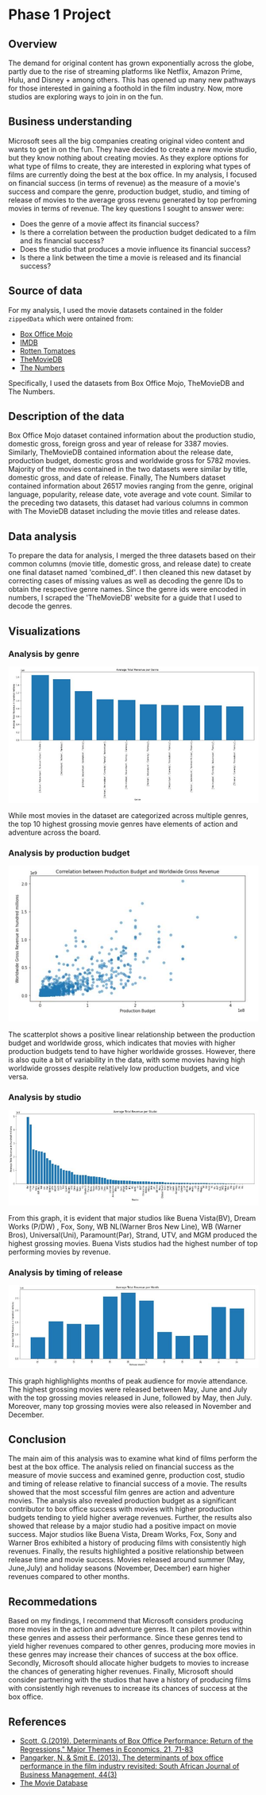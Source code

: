 # Phase 1 Project
## Overview

The demand for original content has grown exponentially across the globe, partly due to the rise of streaming platforms like Netflix, Amazon Prime, Hulu, and Disney + among others. This has opened up many new pathways for those interested in gaining a foothold in the film industry. Now, more studios are exploring ways to join in on the fun.

## Business understanding

Microsoft sees all the big companies creating original video content and wants to get in on the fun. They have decided to create a new movie studio, but they know nothing about creating movies. As they explore options for what type of films to create, they are interested in exploring what types of films are currently doing the best at the box office. In my analysis, I focused on financial success (in terms of revenue) as the measure of a movie's success and compare the genre, production budget, studio, and timing of release of movies to the average gross revenu generated by top perfroming movies in terms of revenue. The key questions I sought to answer were:

* Does the genre of a movie affect its financial success?
* Is there a correlation between the production budget dedicated to a film and its financial success?
* Does the studio that produces a movie influence its financial success?
* Is there a link between the time a movie is released and its financial success?

## Source of data
For my analysis, I used the movie datasets contained in the folder `zippedData` which were ontained from:

* [Box Office Mojo](https://www.boxofficemojo.com/)
* [IMDB](https://www.imdb.com/)
* [Rotten Tomatoes](https://www.rottentomatoes.com/)
* [TheMovieDB](https://www.themoviedb.org/)
* [The Numbers](https://www.the-numbers.com/)

Specifically, I used the datasets from Box Office Mojo, TheMovieDB and The Numbers.

## Description of the data

Box Office Mojo dataset contained information about the production studio, domestic gross, foreign gross and year of release for 3387 movies. Similarly, TheMovieDB contained information about the release date, production budget, domestic gross and worldwide gross for 5782 movies. Majority of the movies contained in the two datasets were similar by title, domestic gross, and date of release.
Finally, The Numbers dataset contained information about 26517 movies ranging from the genre, original language, popularity, release date, vote average and vote count. Similar to the preceding two datasets, this dataset had various columns in common with The MovieDB dataset including the movie titles and release dates.

## Data analysis

To prepare the data for analysis, I merged the three datasets based on their common columns (movie title, domestic gross, and release date) to create one final dataset named 'combined_df'. I then cleaned this new dataset by correcting cases of missing values as well as decoding the genre IDs to obtain the respective genre names. Since the genre ids were encoded in numbers, I scraped the 'TheMovieDB' website for a guide that I used to decode the genres.

## Visualizations

### Analysis by genre
![genre](https://github.com/NazraJN/dsc-phase-1-project/blob/master/analysis%20by%20genre.JPG)

While most movies in the dataset are categorized across multiple genres, the top 10 highest grossing movie genres have elements of action and adventure across the board.

### Analysis by production budget
![budget](https://github.com/NazraJN/dsc-phase-1-project/blob/master/analysis%20by%20production%20budget.JPG)

The scatterplot shows a positive linear relationship between the production budget and worldwide gross, which indicates that movies with higher production budgets tend to have higher worldwide grosses. However, there is also quite a bit of variability in the data, with some movies having high worldwide grosses despite relatively low production budgets, and vice versa.

### Analysis by studio
![studio](https://github.com/NazraJN/dsc-phase-1-project/blob/master/analysis%20by%20studio.JPG)

From this graph, it is evident that major studios like Buena Vista(BV), Dream Works (P/DW) , Fox, Sony, WB NL(Warner Bros New Line), WB (Warner Bros), Universal(Uni), Paramount(Par), Strand, UTV, and MGM produced the highest grossing movies. Buena Vists studios had the highest number of top performing movies by revenue.

### Analysis by timing of release
![release](https://github.com/NazraJN/dsc-phase-1-project/blob/master/analysis%20by%20release.JPG)

This graph highlighlights months of peak audience for movie attendance. The highest grossing movies were released between May, June and July with the top grossing movies released in June, followed by May, then July. Moreover, many top grossing movies were also released in November and December.

## Conclusion
The main aim of this analysis was to examine what kind of films perform the best at the box office. The analysis relied on financial success as the measure of movie success and examined genre, production cost, studio and timing of release relative to financial success of a movie. The results showed that the most sccessful film genres are action and adventure movies. The analysis also revealed production budget as a significant contributor to box office success with movies with higher production budgets tending to yield higher average revenues. Further, the results also showed that release by a major studio had a positive impact on movie success. Major studios like Buena Vista, Dream Works, Fox, Sony and Warner Bros exhibited a history of producing films with consistently high revenues. Finally, the results highlighted a positive relationship between release time and movie success. Movies released around summer (May, June,July) and holiday seasons (November, December) earn higher revenues compared to other months.

## Recommedations 
Based on my findings, I recommend that Microsoft considers producing more movies in the action and adventure genres. It can pilot movies within these genres and assess their performance. Since these genres tend to yield higher revenues compared to other genres, producing more movies in these genres may increase their chances of success at the box office. Secondly, Microsoft should allocate higher budgets to movies to increase the chances of generating higher revenues. Finally, Microsoft should consider partnering with the studios that have a history of producing films with consistently high revenues to increase its chances of success at the box office.

## References
* [Scott, G.(2019). Determinants of Box Office Performance: Return of the Regressions," Major Themes
in Economics, 21, 71-83](https://scholarworks.uni.edu/cgi/viewcontent.cgi?article=1143&context=mtie)
* [Pangarker, N. & Smit E. (2013). The determinants of box office performance in the film industry revisited: South African Journal of Business Management, 44(3)](https://www.researchgate.net/publication/281730174_The_determinants_of_box_office_performance_in_the_film_industry_revisited)
* [The Movie Database](https://www.themoviedb.org/talk/5daf6eb0ae36680011d7e6ee)
